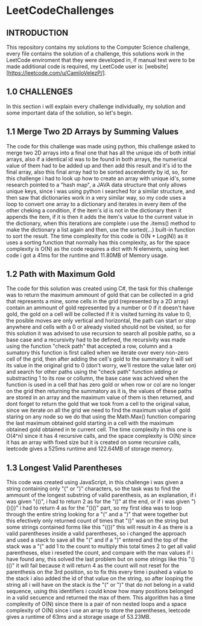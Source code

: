 # LeetCodeChallenges
## INTRODUCTION
This repository contains my solutions to the Computer Science challenge, every file contains the solution of a challenge, this solutions work in the LeetCode enviroment that they were developed in, if manual test were to be made additional code is required, my LeetCode user is: [website][https://leetcode.com/u/CamiloVelezP/].

## 1.0 CHALLENGES
In this section i will explain every challenge individually, my solution and some important data of the solution, so let's begin.

## 1.1 Merge Two 2D Arrays by Summing Values
The code for this challenge was made using python, this challenge asked to merge two 2D arrays into a final one that has all the unique ids of both initial arrays, also if a identical id was to be found in both arrays, the numerical value of them had to be added up and then add this result and it's id to the final array, also this final array had to be sorted ascendently by id, so, for this challenge i had to look up how to create an array with unique id's, some research pointed to a "hash map", a JAVA data structure that only allows unique keys, since i was using python i searched for a similar structure, and then saw that dictionaries work in a very similar way, so my code uses a loop to convert one array to a dictionary and iterates in every item of the other cheking a condition, if the item's id is not in the dictionary then it appends the item, if it is then it adds the item's value to the current value in the dictionary, when this iterations are complete i use the .items() method to make the dictionary a list again and then, use the sorted(...) built-in function to sort the result.
The time complexity for this code is O(N * Log(N)) as it uses a sorting function that normally has this complexity, as for the space complexity is O(N) as the code requires a dict with N elements, using leet code i got a 41ms for the runtime and 11.80MB of Memory usage.

## 1.2 Path with Maximum Gold
The code for this solution was created using C#, the task for this challenge was to return the maximum ammount of gold that can be collected in a grid that represents a mine, some cells in the grid (represented by a 2D array) contain an ammount of gold represented by a number or 0 if it doesn't have gold, the gold on a cell will be collected if it is visited turning its value to 0, the posible moves are only vertical and horizontal, the path can start or stop anywhere and cells with a 0 or already visited should not be visited, so for this solution it was advised to use recursion to search all posible paths, so a base case and a recursivity had to be defined, the recursivity was made using the function "check path" that accepted a row, column and a sumatory this function is first called when we iterate over every non-zero cell of the grid, then after adding the cell's gold to the summatory it will set its value in the original grid to 0 (don't worry, we'll restore the value later on) and search for other paths using the "check path" function adding or substracting 1 to its row or collumn, the base case was achived when the function is used in a cell that has zero gold or when row or col are no longer on the grid then returning the summatory as it is, the values of these paths are stored in an array and the maximum value of them is then returned, and dont forget to return the gold that we took from a cell to the original value, since we iterate on all the grid we need to find the maximum value of gold staring on any node so we do that using the Math.Max() function comparing the last maximum obtained gold starting in a cell with the maximum obtained gold obtained in te current cell.
The time complexity in this one is O(4^n) since it has 4 recursive calls, and the space complexity is O(N) since it has an array with fixed size but it is created on some recursive calls, leetcode gives a 525ms runtime and 122.64MB of storage memory.

## 1.3 Longest Valid Parentheses
This code was created using JavaScript, in this challenge i was given a string containing only "(" or ")" characters, so the task was to find the ammount of the longest substring of valid parenthesis, as an explanation, if i was given  "(()", i had to return 2 as for the "()" at the end, or if i was given ")()())" i had to return 4 as for the "()()" part, so my first idea was to loop through the entire string looking for a "(" and a ")" that were together but this efectively only returned count of times that "()" was on the string but some strings contained forms like this "(())" this will result in 4 as there is a valid parentheses inside a valid parentheses, so i changed the approach and used a stack to save all the "(" and if a ")" entered and the top of the stack was a "(" add 1 to the count to multiply this total times 2 to get all valid parentheses, else i reseted the count, and compare with the max values if i have found any, this solved the last problem but on some strings like this "()(()" it will fail because it will return 4 as the count will not reset for the parenthesis on the 3rd position, so to fix this every time i pushed a value to the stack i also added the id of that value on the string, so after looping the string all i will have on the stack is the "(" or ")" that do not belong in a valid sequence, using this identifiers i could know how many positions belonged in a valid secuence and returned the max of them.
This algorithm has a time complexity of O(N) since there is a pair of non nested loops and a space complexity of O(N) since i use an array to store the parentheses, leetcode gives a runtime of 63ms and a storage usage of 53.23MB.

